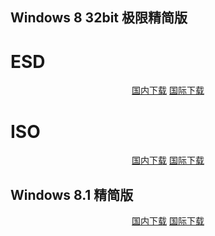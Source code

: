 ## Windows 8 32bit 极限精简版

# ESD

<p align="center">
    <!-- <a class="btn" rel="noopener noreferrer" href="https://download.fuibafuyu.net/d/123/System/Windows/Lite/Win8-x86-ExtremeLite-Stable220925.esd">联通下载</a> -->
    <!-- <a class="btn" rel="noopener noreferrer" href="https://download.fuibafuyu.net/d/139/System/Windows/Lite/Win8-x86-ExtremeLite-Stable220925.esd">移动下载</a> -->
    <!-- <a class="btn" rel="noopener noreferrer" href="https://download.fuibafuyu.net/d/189/System/Windows/Lite/Win8-x86-ExtremeLite-Stable220925.esd">电信下载</a> -->
    <a class="btn" rel="noopener noreferrer" href="https://download.fuibafuyu.net/d/Ali/System/Windows/Lite/Win8-x86-ExtremeLite-Stable220925.esd">国内下载</a>
    <a class="btn" rel="noopener noreferrer" href="https://download.fuibafuyu.net/d/OD/System/Windows/Lite/Win8-x86-ExtremeLite-Stable220925.esd">国际下载</a>
</p>

# ISO

<p align="center">
    <!-- <a class="btn" rel="noopener noreferrer" href="https://download.fuibafuyu.net/d/123/System/Windows/Lite/Win8-x86-ExtremeLite-Stable220925.iso">联通下载</a> -->
    <!-- <a class="btn" rel="noopener noreferrer" href="https://download.fuibafuyu.net/d/139/System/Windows/Lite/Win8-x86-ExtremeLite-Stable220925.iso">移动下载</a> -->
    <!-- <a class="btn" rel="noopener noreferrer" href="https://download.fuibafuyu.net/d/189/System/Windows/Lite/Win8-x86-ExtremeLite-Stable220925.iso">电信下载</a> -->
    <a class="btn" rel="noopener noreferrer" href="https://download.fuibafuyu.net/d/Ali/System/Windows/Lite/Win8-x86-ExtremeLite-Stable220925.iso">国内下载</a>
    <a class="btn" rel="noopener noreferrer" href="https://download.fuibafuyu.net/d/OD/System/Windows/Lite/Win8-x86-ExtremeLite-Stable220925.iso">国际下载</a>
</p>

## Windows 8.1 精简版

<p align="center">
    <!-- <a class="btn" rel="noopener noreferrer" href="https://download.fuibafuyu.net/d/123/System/Windows/Lite/Win8.1-Plus-ALPHA210214.esd">联通下载</a> -->
    <!-- <a class="btn" rel="noopener noreferrer" href="https://download.fuibafuyu.net/d/139/System/Windows/Lite/Win8.1-Plus-ALPHA210214.esd">移动下载</a> -->
    <a class="btn" rel="noopener noreferrer" href="https://download.fuibafuyu.net/d/Ali/System/Windows/Lite/Win8.1-Plus-ALPHA210214.esd">国内下载</a>
    <a class="btn" rel="noopener noreferrer" href="https://download.fuibafuyu.net/d/OD/System/Windows/Lite/Win8.1-Plus-ALPHA210214.esd">国际下载</a>
</p>